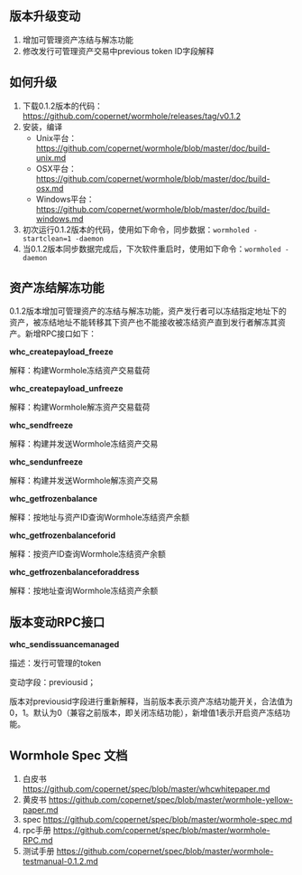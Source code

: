 ## 版本升级变动

1. 增加可管理资产冻结与解冻功能
2. 修改发行可管理资产交易中previous token ID字段解释

## 如何升级

1. 下载0.1.2版本的代码：https://github.com/copernet/wormhole/releases/tag/v0.1.2
2. 安装，编译
   - Unix平台：https://github.com/copernet/wormhole/blob/master/doc/build-unix.md
   - OSX平台：https://github.com/copernet/wormhole/blob/master/doc/build-osx.md
   - Windows平台：https://github.com/copernet/wormhole/blob/master/doc/build-windows.md
3. 初次运行0.1.2版本的代码，使用如下命令，同步数据：`wormholed -startclean=1 -daemon`
4. 当0.1.2版本同步数据完成后，下次软件重启时，使用如下命令：`wormholed -daemon`

## 资产冻结解冻功能

0.1.2版本增加可管理资产的冻结与解冻功能，资产发行者可以冻结指定地址下的资产，被冻结地址不能转移其下资产也不能接收被冻结资产直到发行者解冻其资产。新增RPC接口如下：

**whc_createpayload_freeze**

解释：构建Wormhole冻结资产交易载荷

**whc_createpayload_unfreeze**

解释：构建Wormhole解冻资产交易载荷

**whc_sendfreeze**

解释：构建并发送Wormhole冻结资产交易

**whc_sendunfreeze**

解释：构建并发送Wormhole解冻资产交易

**whc_getfrozenbalance**

解释：按地址与资产ID查询Wormhole冻结资产余额

**whc_getfrozenbalanceforid**

解释：按资产ID查询Wormhole冻结资产余额

**whc_getfrozenbalanceforaddress**

解释：按地址查询Wormhole冻结资产余额

## 版本变动RPC接口

**whc_sendissuancemanaged**

描述：发行可管理的token

变动字段：previousid；

版本对previousid字段进行重新解释，当前版本表示资产冻结功能开关，合法值为0，1。默认为0（兼容之前版本，即关闭冻结功能），新增值1表示开启资产冻结功能。

## Wormhole Spec 文档

1. 白皮书     https://github.com/copernet/spec/blob/master/whcwhitepaper.md
2. 黄皮书     https://github.com/copernet/spec/blob/master/wormhole-yellow-paper.md
3. spec       https://github.com/copernet/spec/blob/master/wormhole-spec.md
4. rpc手册    https://github.com/copernet/spec/blob/master/wormhole-RPC.md
5. 测试手册   https://github.com/copernet/spec/blob/master/wormhole-testmanual-0.1.2.md

